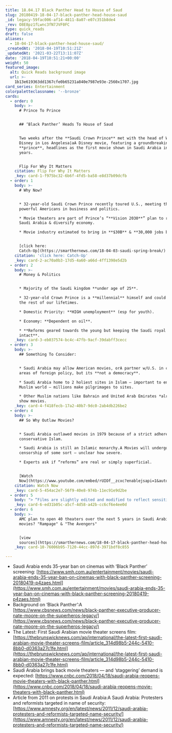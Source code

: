 ```yaml
---
title: 18.04.17 Black Panther Head to House of Saud
slug: 20180419-18-04-17-black-panther-head-house-saud
_id: legacy-59fac006-af14-4811-8a07-e07c351b8de4
_rev: O8E8pz1fLwnc3fN7JVF0FC
type: quick_reads
draft: false
aliases:
  - 18-04-17-black-panther-head-house-saud/
_createdAt: '2018-04-19T10:51:21Z'
_updatedAt: '2021-03-22T13:11:07Z'
date: '2018-04-19T10:51:21+00:00'
weight: 50
featured_image:
  alt: Quick Reads background image
  url: >-
    1b13e619363dd1367cfe0b65231a840e7987e93e-2560x1707.jpg
card_series: Entertainment
colorpaletteclassname: '--bronze'
cards:
  - order: 0
    body: >-
      # Prince To Prince


      ## ‘Black Panther’ Heads To House of Saud


      Two weeks after the **Saudi Crown Prince** met with the head of Walt
      Disney in Los Angelesa|aA Disney movie, featuring a groundbreaking
      **prince**, headlines as the first movie shown in Saudi Arabia in 35
      years.


      Flip For Why It Matters
    citation: Flip For Why It Matters
    _key: card-1-f975bc32-6b6f-4fd5-ba58-e8d37b09dcfb
  - order: 1
    body: >-
      # Why Now?


      * 32-year-old Saudi Crown Prince recently toured U.S., meeting the most
      powerful Americans in business and politics.

      * Movie theaters are part of Prince’s “**Vision 2030**” plan to reform
      Saudi Arabia & diversify economy.

      * Movie industry estimated to bring in **$30B** & **30,000 jobs by 2030**.


      [click here:
      Catch-Up](https://smarthernews.com/18-04-03-saudi-spring-break/)
    citation: 'click here: Catch-Up'
    _key: card-2-ac70a0b3-17d5-4a60-a66d-4ff1398e5d2b
  - order: 2
    body: >-
      # Money & Politics


      * Majority of the Saudi kingdom **under age of 25**.

      * 32-year-old Crown Prince is a **millennial** himself and could rule for
      the rest of our lifetimes.

      * Domestic Priority: **HIGH unemployment** (esp for youth).

      * Economy: **Dependent on oil**.

      * **Reforms geared towards the young but keeping the Saudi royal kingdom
      intact**.
    _key: card-3-eb037574-bc4c-47fb-9acf-39dabff3cecc
  - order: 3
    body: >-
      ## Something To Consider:


      * Saudi Arabia may allow American movies, orA partner w/U.S. in certain
      areas of foreign policy, but its **not a democracy**.

      * Saudi Arabia home to 2 holiest sites in Islam – important to entire
      Muslim world – millions make pilgrimages to sites.

      * Other Muslim nations like Bahrain and United Arab Emirates *already*
      show movies.
    _key: card-4-f418fecb-17a2-40b7-9dc0-2ab4db226be2
  - order: 4
    body: >-
      ## So Why Outlaw Movies?


      * Saudi Arabia outlawed movies in 1979 because of a strict adherence to
      conservative Islam.

      * Saudi Arabia is still an Islamic monarchy.A Movies will undergo
      censorship of some sort – unclear how severe.

      * Experts ask if “reforms” are real or simply superficial.


      [Watch
      Now](https://www.youtube.com/embed/rUIOf__zcxc?enablejsapi=1&autoplay=1&rel=0)
    citation: Watch Now
    _key: card-5-454ac2e7-56f9-40e8-974b-11ec91e9d2be
  - order: 5
    body: "> “Films are slightly edited and modified to reflect sensitivity to the local culture here in the region. But even with those modest edits a\x14 you can imagine what they are, sexuality and nudity are out a\x14 but we believe that those edits will be quite modest.”  \n  \n  \n  \nAdam Aron, AMC Chief Executive, to CNBC April 18, 2018. He said the company rushed in when they heard of an opportunity in Saudi Arabia."
    _key: card-6-ed31b05c-a5cf-4d58-a42b-cc6cf6e4ee0d
  - order: 6
    body: >-
      AMC plan to open 40 theaters over the next 5 years in Saudi Arabia. Next
      movies? "Rampage" & "The Avengers"


      [view
      sources](https://smarthernews.com/18-04-17-black-panther-head-house-saud/)
    _key: card-10-76006b95-7120-44cc-897d-3971bdf8c855

---
```

* Saudi Arabia ends 35-year ban on cinemas with ‘Black Panther’ screening: [https://www.smh.com.au/entertainment/movies/saudi-arabia-ends-35-year-ban-on-cinemas-with-black-panther-screening-20180419-p4zaes.html](https://www.smh.com.au/entertainment/movies/saudi-arabia-ends-35-year-ban-on-cinemas-with-black-panther-screening-20180419-p4zaes.html)
* Background on ‘Black Panther’:A [https://www.cbsnews.com/news/black-panther-executive-producer-nate-moore-on-the-superheros-legacy/](https://www.cbsnews.com/news/black-panther-executive-producer-nate-moore-on-the-superheros-legacy/)
* The Latest: First Saudi Arabian movie theater screens film: [https://thebrunswicknews.com/ap/international/the-latest-first-saudi-arabian-movie-theater-screens-film/article_314d98b5-244c-5410-8bb0-d0363a27c1fe.html](https://thebrunswicknews.com/ap/international/the-latest-first-saudi-arabian-movie-theater-screens-film/article_314d98b5-244c-5410-8bb0-d0363a27c1fe.html)
* Saudi Arabia brings back movie theaters — and ‘staggering’ demand is expected: [https://www.cnbc.com/2018/04/18/saudi-arabia-reopens-movie-theaters-with-black-panther.html](https://www.cnbc.com/2018/04/18/saudi-arabia-reopens-movie-theaters-with-black-panther.html)
* Article from 2011 on protests in Saudi Arabia:A Saudi Arabia: Protesters and reformists targeted in name of security: [https://www.amnesty.org/en/latest/news/2011/12/saudi-arabia-protesters-and-reformists-targeted-name-security/](https://www.amnesty.org/en/latest/news/2011/12/saudi-arabia-protesters-and-reformists-targeted-name-security/)